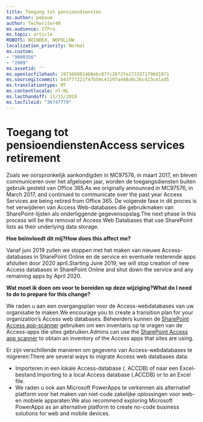 ```yaml
---
title: Toegang tot pensioendiensten
ms.author: pebaum
author: Techwriter40
ms.audience: ITPro
ms.topic: article
ROBOTS: NOINDEX, NOFOLLOW
localization_priority: Normal
ms.custom:
- "9000356"
- "2009"
ms.assetid: ''
ms.openlocfilehash: 197366882468ebc87fc26f2fe2733371790d1871
ms.sourcegitcommit: b43f77221f47b50c41197a448a9c26c423ce1ad5
ms.translationtype: MT
ms.contentlocale: nl-NL
ms.lasthandoff: 11/15/2019
ms.locfileid: "36747779"
---
```

# <a name="access-services-retirement"></a><span data-ttu-id="d48f0-102">Toegang tot pensioendiensten</span><span class="sxs-lookup"><span data-stu-id="d48f0-102">Access services retirement</span></span>

<span data-ttu-id="d48f0-103">Zoals we oorspronkelijk aankondigden in MC97576, in maart 2017, en bleven communiceren over het afgelopen jaar, worden de toegangsdiensten buiten gebruik gesteld van Office 365.</span><span class="sxs-lookup"><span data-stu-id="d48f0-103">As we originally announced in MC97576, in March 2017, and continued to communicate over the past year Access Services are being retired from Office 365.</span></span> <span data-ttu-id="d48f0-104">De volgende fase in dit proces is het verwijderen van Access Web-databases die gebruikmaken van SharePoint-lijsten als onderliggende gegevensopslag.</span><span class="sxs-lookup"><span data-stu-id="d48f0-104">The next phase in this process will be the removal of Access Web Databases that use SharePoint lists as their underlying data storage.</span></span>

<span data-ttu-id="d48f0-105">**Hoe beïnvloedt dit mij?**</span><span class="sxs-lookup"><span data-stu-id="d48f0-105">**How does this affect me?**</span></span>

<span data-ttu-id="d48f0-106">Vanaf juni 2019 zullen we stoppen met het maken van nieuwe Access-databases in SharePoint Online en de service en eventuele resterende apps afsluiten door 2020 april.</span><span class="sxs-lookup"><span data-stu-id="d48f0-106">Starting June 2019, we will stop creation of new Access databases in SharePoint Online and shut down the service and any remaining apps by April 2020.</span></span>

<span data-ttu-id="d48f0-107">**Wat moet ik doen om voor te bereiden op deze wijziging?**</span><span class="sxs-lookup"><span data-stu-id="d48f0-107">**What do I need to do to prepare for this change?**</span></span>

<span data-ttu-id="d48f0-108">We raden u aan een overgangsplan voor de Access-webdatabases van uw organisatie te maken.</span><span class="sxs-lookup"><span data-stu-id="d48f0-108">We encourage you to create a transition plan for your organization’s Access web databases.</span></span> <span data-ttu-id="d48f0-109">Beheerders kunnen de [SharePoint Access app-scanner](https://github.com/SharePoint/PnP-Tools/tree/master/Solutions/SharePoint.AccessApp.Scanner) gebruiken om een inventaris op te vragen van de Access-apps die sites gebruiken.</span><span class="sxs-lookup"><span data-stu-id="d48f0-109">Admins can use the [SharePoint Access app scanner](https://github.com/SharePoint/PnP-Tools/tree/master/Solutions/SharePoint.AccessApp.Scanner) to obtain an inventory of the Access apps that sites are using.</span></span>

<span data-ttu-id="d48f0-110">Er zijn verschillende manieren om gegevens van Access-webdatabases te migreren:</span><span class="sxs-lookup"><span data-stu-id="d48f0-110">There are several ways to migrate Access web databases data:</span></span>

- <span data-ttu-id="d48f0-111">Importeren in een lokale Access-database (. ACCDB) of naar een Excel-bestand.</span><span class="sxs-lookup"><span data-stu-id="d48f0-111">Importing to a local Access database (.ACCDB) or to an Excel file.</span></span>
- <span data-ttu-id="d48f0-112">We raden u ook aan Microsoft PowerApps te verkennen als alternatief platform voor het maken van niet-code zakelijke oplossingen voor web-en mobiele apparaten.</span><span class="sxs-lookup"><span data-stu-id="d48f0-112">We also recommend exploring Microsoft PowerApps as an alternative platform to create no-code business solutions for web and mobile devices.</span></span>